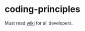 # coding-principles
Must read [wiki](https://github.com/nishantshah-me/coding-principles/wiki) for all developers. 
